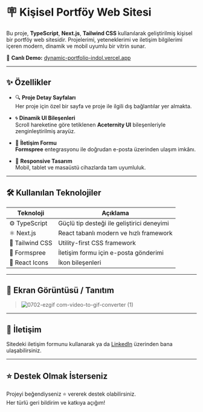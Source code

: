 # 🪧 Kişisel Portföy Web Sitesi

Bu proje, **TypeScript**, **Next.js**, **Tailwind CSS**  kullanılarak geliştirilmiş kişisel bir portföy web sitesidir. Projelerimi, yeteneklerimi ve iletişim bilgilerimi içeren modern, dinamik ve mobil uyumlu bir vitrin sunar.

🔗 **Canlı Demo:** [dynamic-portfolio-indol.vercel.app](https://dynamic-portfolio-indol.vercel.app)

---

## ✨ Özellikler

- 🔍 **Proje Detay Sayfaları**  
  Her proje için özel bir sayfa ve proje ile ilgili dış bağlantılar yer almakta.

- 🌀 **Dinamik UI Bileşenleri**  
  Scroll hareketine göre tetiklenen **Aceternity UI** bileşenleriyle zenginleştirilmiş arayüz.

- 📩 **İletişim Formu**  
  **Formspree** entegrasyonu ile doğrudan e-posta üzerinden ulaşım imkânı.

- 📱 **Responsive Tasarım**  
  Mobil, tablet ve masaüstü cihazlarda tam uyumluluk.

---

## 🛠️ Kullanılan Teknolojiler

| Teknoloji        | Açıklama                                      |
|------------------|-----------------------------------------------|
| ⚙️ TypeScript     | Güçlü tip desteği ile geliştirici deneyimi    |
| ⚛️ Next.js        | React tabanlı modern ve hızlı framework       |
| 🎨 Tailwind CSS   | Utility-first CSS framework                   |
| 💌 Formspree      | İletişim formu için e-posta gönderimi        |
| 💎 React Icons    | İkon bileşenleri                              |

---

## 📸 Ekran Görüntüsü / Tanıtım

> ![0702-ezgif com-video-to-gif-converter (1)](https://github.com/user-attachments/assets/ac36a9e6-fd33-435a-b548-0d0f32a3611f)


---

## 📩 İletişim

Sitedeki iletişim formunu kullanarak ya da [LinkedIn](https://www.linkedin.com/) üzerinden bana ulaşabilirsiniz.

---

## ⭐ Destek Olmak İsterseniz

Projeyi beğendiyseniz ⭐ vererek destek olabilirsiniz.  
Her türlü geri bildirim ve katkıya açığım!

